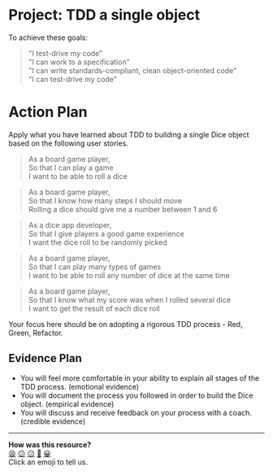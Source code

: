 # Project: TDD a single object

To achieve these goals:

> "I test-drive my code"  
> "I can work to a specification"  
> "I can write standards-compliant, clean object-oriented code"  
> "I can test-drive my code"  

# Action Plan

Apply what you have learned about TDD to building a single Dice object based on the following user stories.

> As a board game player,  
> So that I can play a game  
> I want to be able to roll a dice

> As a board game player,  
> So that I know how many steps I should move  
> Rolling a dice should give me a number between 1 and 6

> As a dice app developer,  
> So that I give players a good game experience  
> I want the dice roll to be randomly picked

> As a board game player,  
> So that I can play many types of games  
> I want to be able to roll any number of dice at the same time

> As a board game player,  
> So that I know what my score was when I rolled several dice  
> I want to get the result of each dice roll

Your focus here should be on adopting a rigorous TDD process - Red, Green, Refactor.

## Evidence Plan
- You will feel more comfortable in your ability to explain all stages of the TDD process. (emotional evidence)
- You will document the process you followed in order to build the Dice object. (empirical evidence)
- You will discuss and receive feedback on your process with a coach. (credible evidence)

<!-- BEGIN GENERATED SECTION DO NOT EDIT -->

---

**How was this resource?**  
[😫](https://airtable.com/shrUJ3t7KLMqVRFKR?prefill_Repository=course&prefill_File=tagging/tdd_simple.md&prefill_Sentiment=😫) [😕](https://airtable.com/shrUJ3t7KLMqVRFKR?prefill_Repository=course&prefill_File=tagging/tdd_simple.md&prefill_Sentiment=😕) [😐](https://airtable.com/shrUJ3t7KLMqVRFKR?prefill_Repository=course&prefill_File=tagging/tdd_simple.md&prefill_Sentiment=😐) [🙂](https://airtable.com/shrUJ3t7KLMqVRFKR?prefill_Repository=course&prefill_File=tagging/tdd_simple.md&prefill_Sentiment=🙂) [😀](https://airtable.com/shrUJ3t7KLMqVRFKR?prefill_Repository=course&prefill_File=tagging/tdd_simple.md&prefill_Sentiment=😀)  
Click an emoji to tell us.

<!-- END GENERATED SECTION DO NOT EDIT -->
